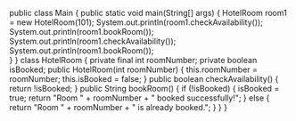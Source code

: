 public class Main {
    public static void main(String[] args) {
        HotelRoom room1 = new HotelRoom(101);        System.out.println(room1.checkAvailability());          System.out.println(room1.bookRoom());  System.out.println(room1.checkAvailability());        System.out.println(room1.bookRoom());   
    }
}
class HotelRoom {
    private final int roomNumber;
    private boolean isBooked;
    public HotelRoom(int roomNumber) {
        this.roomNumber = roomNumber;
        this.isBooked = false;
    }
    public boolean checkAvailability() {
        return !isBooked;
    }
    public String bookRoom() {
        if (!isBooked) {
            isBooked = true;
            return "Room " + roomNumber + " booked successfully!";
        } else {
            return "Room " + roomNumber + " is already booked.";
        }
    }
}
